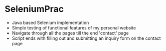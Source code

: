 # SeleniumPrac
* Java based Selenium implementation
* Simple testing of functional features of my personal website
* Navigate through all the pages till the end 'contact' page
* Script ends with filling out and submitting an inquiry form on the contact page
